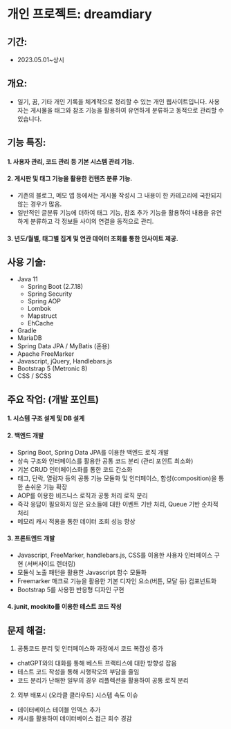 # 개인 프로젝트: dreamdiary

## 기간:
- 2023.05.01~상시

## 개요:
- 일기, 꿈, 기타 개인 기록을 체계적으로 정리할 수 있는 개인 웹사이트입니다. 사용자는 게시물을 태그와 참조 기능을 활용하여 유연하게 분류하고 동적으로 관리할 수 있습니다.

## 기능 특징: 
#### 1. 사용자 관리, 코드 관리 등 기본 시스템 관리 기능.
#### 2. 게시판 및 태그 기능을 활용한 컨텐츠 분류 기능.
- 기존의 블로그, 메모 앱 등에서는 게시물 작성시 그 내용이 한 카테고리에 국한되지 않는 경우가 많음.
- 일반적인 글분류 기능에 더하여 태그 기능, 참조 추가 기능을 활용하여 내용을 유연하게 분류하고 각 정보들 사이의 연결을 동적으로 관리.
#### 3. 년도/월별, 태그별 집계 및 연관 데이터 조회를 통한 인사이트 제공.

## 사용 기술: 
* Java 11
  * Spring Boot (2.7.18) 
  * Spring Security
  * Spring AOP
  * Lombok
  * Mapstruct
  * EhCache
* Gradle
* MariaDB
* Spring Data JPA / MyBatis (혼용)
* Apache FreeMarker
* Javascript, jQuery, Handlebars.js
* Bootstrap 5 (Metronic 8)
* CSS / SCSS

## 주요 작업: (개발 포인트)
#### 1. 시스템 구조 설계 및 DB 설계
#### 2. 백엔드 개발
- Spring Boot, Spring Data JPA를 이용한 백엔드 로직 개발
- 상속 구조와 인터페이스를 활용한 공통 코드 분리 (관리 포인트 최소화)
- 기본 CRUD 인터페이스화를 통한 코드 간소화
- 태그, 단락, 열람자 등의 공통 기능 모듈화 및 인터페이스, 합성(composition)을 통한 손쉬운 기능 확장
- AOP를 이용한 비즈니스 로직과 공통 처리 로직 분리
- 즉각 응답이 필요하지 않은 요소들에 대한 이벤트 기반 처리, Queue 기반 순차적 처리
- 메모리 캐시 적용을 통한 데이터 조회 성능 향상
#### 3. 프론트엔드 개발
- Javascript, FreeMarker, handlebars.js, CSS를 이용한 사용자 인터페이스 구현 (서버사이드 렌더링)
- 모듈식 노출 패턴을 활용한 Javascript 함수 모듈화
- Freemarker 매크로 기능을 활용한 기본 디자인 요소(버튼, 모달 등) 컴포넌트화
- Bootstrap 5를 사용한 반응형 디자인 구현
#### 4. junit, mockito를 이용한 테스트 코드 작성

## 문제 해결:
1. 공통코드 분리 및 인터페이스화 과정에서 코드 복잡성 증가
- chatGPT와의 대화를 통해 베스트 프랙티스에 대한 방향성 잡음
- 테스트 코드 작성을 통해 시행착오의 부담을 줄임
- 코드 분리가 난해한 일부의 경우 리플렉션을 활용하여 공통 로직 분리
2. 외부 배포시 (오라클 클라우드) 시스템 속도 이슈
- 데이터베이스 테이블 인덱스 추가
- 캐시를 활용하여 데이터베이스 접근 회수 경감
